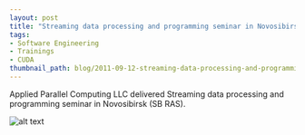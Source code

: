 ```yaml
---
layout: post
title: "Streaming data processing and programming seminar in Novosibirsk (SB RAS)"
tags:
- Software Engineering
- Trainings
- CUDA
thumbnail_path: blog/2011-09-12-streaming-data-processing-and-programming-institute-of-computational-technologies-sb-ras/logo.png
---
```


Applied Parallel Computing LLC delivered Streaming data processing and programming seminar in Novosibirsk (SB RAS).

![alt text](\assets\img\blog\2011-09-12-streaming-data-processing-and-programming-institute-of-computational-technologies-sb-ras\logo.png "Logo Title Text 1")
